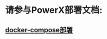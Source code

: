 
# 请参与PowerX部署文档:

## [docker-compose部署](https://github.com/ArtisanCloud/PowerXDoc/blob/release/v1.0.0/docs/zh/v1/manual/start/installation-docker-compose.md)
